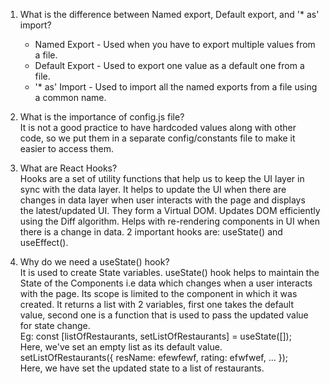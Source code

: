 1. What is the difference between Named export, Default export, and '* as' import?  
   - Named Export - Used when you have to export multiple values from a file.  
   - Default Export - Used to export one value as a default one from a file.  
   - '* as' Import - Used to import all the named exports from a file using a common name.  

2. What is the importance of config.js file?  
   It is not a good practice to have hardcoded values along with other code, so we put them in a separate config/constants file to make it easier to access them.  

3. What are React Hooks?  
   Hooks are a set of utility functions that help us to keep the UI layer in sync with the data layer. It helps to update the UI when there are changes in data layer when user interacts with the page and displays the latest/updated UI. They form a Virtual DOM. Updates DOM efficiently using the Diff algorithm. Helps with re-rendering components in UI when there is a change in data. 2 important hooks are: useState() and useEffect().  

4. Why do we need a useState() hook?  
   It is used to create State variables. useState() hook helps to maintain the State of the Components i.e data which changes when a user interacts with the page. Its scope is limited to the component in which it was created. It returns a list with 2 variables, first one takes the default value, second one is a function that is used to pass the updated value for state change.  
Eg: const [listOfRestaurants, setListOfRestaurants] = useState([]);  
Here, we've set an empty list as its default value.  
setListOfRestaurants({
resName: efewfewf,
rating: efwfwef,
...
});  
Here, we have set the updated state to a list of restaurants.  
